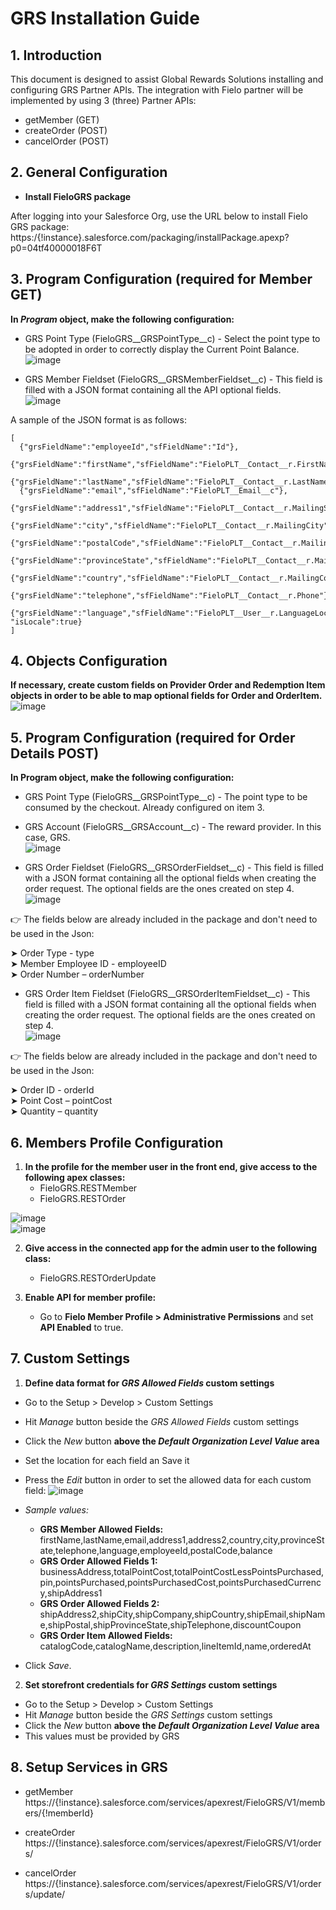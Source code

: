 # GRS Installation Guide

## 1. Introduction

This document  is designed to assist Global Rewards Solutions installing and configuring GRS Partner APIs.
The integration with Fielo partner will be implemented by using 3 (three) Partner APIs:  
   - getMember (GET)
   - createOrder (POST)
   - cancelOrder (POST)

## 2. General Configuration
- **Install FieloGRS package**  

After logging into your Salesforce Org, use the URL below to install Fielo GRS package:  
https:/{!instance}.salesforce.com/packaging/installPackage.apexp?p0=04tf40000018F6T

## 3. Program Configuration (required for Member GET)
**In *Program* object, make the following configuration:**

- GRS Point Type (FieloGRS__GRSPointType__c) - Select the point type to be adopted in order to correctly display the Current Point Balance.  
![image](https://user-images.githubusercontent.com/26011197/29518455-c28180b8-864f-11e7-8bc8-b25cc42eab5e.png)

- GRS Member Fieldset (FieloGRS__GRSMemberFieldset__c) - This field is filled with a JSON format containing all the API optional fields.   
![image](https://user-images.githubusercontent.com/26011197/29518856-7831c1a6-8651-11e7-8f0a-d2209c09da55.png)  

A sample of the JSON format is as follows:
```
​[
  {"grsFieldName":"employeeId","sfFieldName":"Id"},
  {"grsFieldName":"firstName","sfFieldName":"FieloPLT__Contact__r.FirstName"},
  {"grsFieldName":"lastName","sfFieldName":"FieloPLT__Contact__r.LastName"},
  {"grsFieldName":"email","sfFieldName":"FieloPLT__Email__c"},
  {"grsFieldName":"address1","sfFieldName":"FieloPLT__Contact__r.MailingStreet"},
  {"grsFieldName":"city","sfFieldName":"FieloPLT__Contact__r.MailingCity"},
  {"grsFieldName":"postalCode","sfFieldName":"FieloPLT__Contact__r.MailingPostalCode"},
  {"grsFieldName":"provinceState","sfFieldName":"FieloPLT__Contact__r.MailingStateCode"},
  {"grsFieldName":"country","sfFieldName":"FieloPLT__Contact__r.MailingCountryCode"},
  {"grsFieldName":"telephone","sfFieldName":"FieloPLT__Contact__r.Phone"},
  {"grsFieldName":"language","sfFieldName":"FieloPLT__User__r.LanguageLocaleKey", "isLocale":true}
]
```
## 4. Objects Configuration  
**If necessary, create custom fields on Provider Order and Redemption Item objects in order to be able to map optional fields for Order and OrderItem.**  
![image](https://user-images.githubusercontent.com/26011197/29518924-bac6f95a-8651-11e7-9ffe-1eee35b925aa.png)  

## 5. Program Configuration (required for Order Details POST)  
**In Program object, make the following configuration:**  

- GRS Point Type (FieloGRS__GRSPointType__c) - The point type to be consumed by the checkout. Already configured on item 3.  

- GRS Account (FieloGRS__GRSAccount__c) - The reward provider. In this case, GRS.  
![image](https://user-images.githubusercontent.com/26011197/29519003-0d214ab6-8652-11e7-880f-5f1e71b25c96.png)  

- GRS Order Fieldset (FieloGRS__GRSOrderFieldset__c) - This field is filled with a JSON format containing all the optional fields when creating the order request. The optional fields are the ones created on step 4.  
![image](https://user-images.githubusercontent.com/26011197/29529321-9811240c-8675-11e7-927d-0c30c41a812e.png)  

:point_right: The fields below are already included in the package and don't need to be used in the Json:  

➤ Order Type - type  
➤ Member Employee ID - employeeID  
➤ Order Number – orderNumber  

- GRS Order Item Fieldset (FieloGRS__GRSOrderItemFieldset__c) - This field is filled with a JSON format containing all the optional fields when creating the order request. The optional fields are the ones created on step 4.  
![image](https://user-images.githubusercontent.com/26011197/29529610-be8b6e0c-8676-11e7-9f3a-c072bffe3d4a.png)  

:point_right: The fields below are already included in the package and don't need to be used in the Json:  

➤ Order ID - orderId  
➤ Point Cost – pointCost  
➤ Quantity – quantity  

## 6. Members Profile Configuration  
   1. **In the profile for the member user in the front end, give access to the following apex classes:**  
      - FieloGRS.RESTMember  
      - FieloGRS.RESTOrder  

![image](https://user-images.githubusercontent.com/26011197/29519070-581c91c4-8652-11e7-935d-5337432761bb.png)  
![image](https://user-images.githubusercontent.com/26011197/29519103-7f870aaa-8652-11e7-95b2-20378a97a0ef.png)  

   2. **Give access in the connected app for the admin user to the following class:**  
      - FieloGRS.RESTOrderUpdate  

   3. **Enable API for member profile:**
      - Go to **Fielo Member Profile > Administrative Permissions** and set **API Enabled** to true.

## 7. Custom Settings
   1. **Define data format for *GRS Allowed Fields* custom settings**   
   - Go to the Setup > Develop > Custom Settings
   - Hit *Manage* button beside the *GRS Allowed Fields* custom settings
   - Click the *New* button **above the *Default Organization Level Value* area**
   - Set the location for each field an Save it
   - Press the *Edit* button in order to set the allowed data for each custom field:
   ![image](https://user-images.githubusercontent.com/26011197/30080352-b41509b2-9259-11e7-9d9d-050ca3518221.png)
   - _Sample values:_
      - **​GRS Member Allowed Fields:** firstName,lastName,email,address1,address2,country,city,provinceState,telephone,language,employeeId,postalCode,balance
      - **​GRS Order Allowed Fields 1:** ​businessAddress,totalPointCost,totalPointCostLessPointsPurchased,pin,pointsPurchased,pointsPurchasedCost,pointsPurchasedCurrency,shipAddress1
      - **​GRS Order Allowed Fields 2:** ​shipAddress2,shipCity,shipCompany,shipCountry,shipEmail,shipName,shipPostal,shipProvinceState,shipTelephone,discountCoupon
      - **​GRS Order Item Allowed Fields:** ​catalogCode,catalogName,description,lineItemId,name,orderedAt

   - Click *Save*.  

   2. **Set storefront credentials for *​GRS Settings* custom settings**
   - Go to the Setup > Develop > Custom Settings
   - Hit *Manage* button beside the *GRS Settings* custom settings
   - Click the *New* button **above the *Default Organization Level Value* area**
   - This values must be provided by GRS

## 8. Setup Services in GRS  
   - getMember  
     https://{!instance}.salesforce.com/services/apexrest/FieloGRS/V1/members/{!memberId}  

   - createOrder  
     https://{!instance}.salesforce.com/services/apexrest/FieloGRS/V1/orders/  

   - cancelOrder  
     https://{!instance}.salesforce.com/services/apexrest/FieloGRS/V1/orders/update/  
